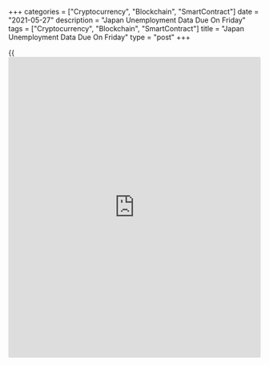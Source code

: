 +++
categories = ["Cryptocurrency", "Blockchain", "SmartContract"]
date = "2021-05-27"
description = "Japan Unemployment Data Due On Friday"
tags = ["Cryptocurrency", "Blockchain", "SmartContract"]
title = "Japan Unemployment Data Due On Friday"
type = "post"
+++

{{<iframe id="large-banner" src="https://www.bounty.group/#slide=22.0" width="100%" height="600" scrolling="no" style="border: 0px solid rgb(216, 221, 230); border-radius: 3px;">}}

Japan will on Friday release April figures for unemployment,
highlighting a light day for Asia-Pacific economic activity.

The jobless rate is tipped to rise to 2.7 percent from 2.6 percent in
March, while the jobs-to-applicant ratio is called steady at 1.10.

Japan also will see May results for Tokyo inflation, which is considered
a leading indicator for the nationwide trend. In April, Tokyo overall
inflation was down 0.6 percent on year and core CPI dipped 0.2 percent.

Singapore will provide April figures for import and export prices, as
well as producer prices. In March, import prices were up 8.3 percent on
year and export prices gained an annual 3.5 percent, while producer
prices jumped 9.6 percent on year.

For comments and feedback [contact](https://www.playgroundfx.com/contact/): editorial@rtt[news](https://www.letsplayfx.com/blog/forex-news-website/).com

[Economic News][1]

 **What parts of the world are seeing the best (and worst) economic
performances lately? Click[here][2] to check out our [Econ Scorecard][2]
and find out! See up-to-the-moment [ranking](https://www.playgroundfx.com/blog/crypto-exchange-ranking/)s for the best and worst
performers in [GDP][2], [unemployment rate][3], [inflation][4] and much
more.**

   1. www.rtt[news](https://www.letsplayfx.com/blog/forex-news-website/).com/Content/EconomicNews.aspx
   2. www.rtt[news](https://www.letsplayfx.com/blog/forex-news-website/).com/economic-scorecard/world-rank/GDP/highest-performance.aspx
   3. www.rtt[news](https://www.letsplayfx.com/blog/forex-news-website/).com/economic-scorecard/world-rank/unemployment-rate/lowest-performance.aspx
   4. www.rtt[news](https://www.letsplayfx.com/blog/forex-news-website/).com/economic-scorecard/world-rank/CPI/highest-performance.aspx